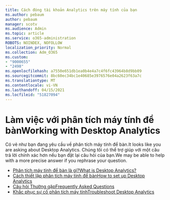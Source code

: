 ```yaml
---
title: Cách đóng tài khoản Analytics trên máy tính của bạn
ms.author: pebaum
author: pebaum
manager: scotv
ms.audience: Admin
ms.topic: article
ms.service: o365-administration
ROBOTS: NOINDEX, NOFOLLOW
localization_priority: Normal
ms.collection: Adm_O365
ms.custom:
- "9000655"
- "2498"
ms.openlocfilehash: a7550e651db1ea0b4e4a7c4f6fc43964b8d9bb09
ms.sourcegitcommit: 8bc60ec34bc1e40685e3976576e04a2623f63a7c
ms.translationtype: MT
ms.contentlocale: vi-VN
ms.lasthandoff: 04/15/2021
ms.locfileid: "51827094"
---
```

# <a name="working-with-desktop-analytics"></a><span data-ttu-id="4ce5c-102">Làm việc với phân tích máy tính để bàn</span><span class="sxs-lookup"><span data-stu-id="4ce5c-102">Working with Desktop Analytics</span></span>

<span data-ttu-id="4ce5c-103">Có vẻ như bạn đang yêu cầu về phân tích máy tính để bàn.</span><span class="sxs-lookup"><span data-stu-id="4ce5c-103">It looks like you are asking about Desktop Analytics.</span></span> <span data-ttu-id="4ce5c-104">Chúng tôi có thể trợ giúp với một câu trả lời chính xác hơn nếu bạn đặt lại câu hỏi của bạn.</span><span class="sxs-lookup"><span data-stu-id="4ce5c-104">We may be able to help with a more precise answer if you rephrase your question.</span></span>

- [<span data-ttu-id="4ce5c-105">Phân tích máy tính để bàn là gì?</span><span class="sxs-lookup"><span data-stu-id="4ce5c-105">What is Desktop Analytics?</span></span>](https://docs.microsoft.com/configmgr/desktop-analytics/overview)
- [<span data-ttu-id="4ce5c-106">Cách thiết lập phân tích máy tính để bàn</span><span class="sxs-lookup"><span data-stu-id="4ce5c-106">How to set up Desktop Analytics</span></span>](https://docs.microsoft.com/configmgr/desktop-analytics/set-up)
- [<span data-ttu-id="4ce5c-107">Câu hỏi Thường gặp</span><span class="sxs-lookup"><span data-stu-id="4ce5c-107">Frequently Asked Questions</span></span>](https://docs.microsoft.com/configmgr/desktop-analytics/faq)
- [<span data-ttu-id="4ce5c-108">Khắc phục sự cố phân tích máy tính</span><span class="sxs-lookup"><span data-stu-id="4ce5c-108">Troubleshoot Desktop Analytics</span></span>](https://docs.microsoft.com/configmgr/desktop-analytics/troubleshooting)